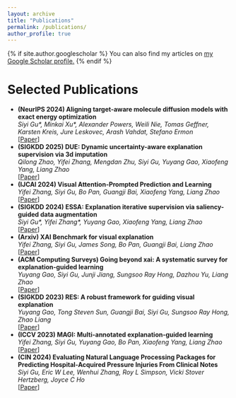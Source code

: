 ```yaml
---
layout: archive
title: "Publications"
permalink: /publications/
author_profile: true
---
```


{% if site.author.googlescholar %}
  You can also find my articles on <u><a href="https://scholar.google.com/citations?user=81FfsvwAAAAJ&hl=en">my Google Scholar profile</a>.</u>
{% endif %}

Selected Publications
======
- **(NeurIPS 2024) Aligning target-aware molecule diffusion models with exact energy optimization**
  <br/>
  _Siyi Gu\*, Minkai Xu\*, Alexander Powers, Weili Nie, Tomas Geffner, Karsten Kreis, Jure Leskovec, Arash Vahdat, Stefano Ermon_
  <br/>
  [[Paper](https://arxiv.org/pdf/2407.01648)]
- **(SIGKDD 2025) DUE: Dynamic uncertainty-aware explanation supervision via 3d imputation**
  <br/>
  _Qilong Zhao, Yifei Zhang, Mengdan Zhu, Siyi Gu, Yuyang Gao, Xiaofeng Yang, Liang Zhao_
  <br/>
  [[Paper](https://dl.acm.org/doi/pdf/10.1145/3637528.3671641)]
- **(IJCAI 2024) Visual Attention-Prompted Prediction and Learning**
  <br/>
  _Yifei Zhang, Siyi Gu, Bo Pan, Guangji Bai, Xiaofeng Yang, Liang Zhao_
  <br/>
  [[Paper](https://arxiv.org/pdf/2310.08420)]
- **(SIGKDD 2024) ESSA: Explanation iterative supervision via saliency-guided data augmentation**
  <br/>
  _Siyi Gu\*, Yifei Zhang\*, Yuyang Gao, Xiaofeng Yang, Liang Zhao_
  <br/>
  [[Paper](https://dl.acm.org/doi/pdf/10.1145/3580305.3599336)]
- **(Arxiv) XAI Benchmark for visual explanation**
  <br/>
  _Yifei Zhang, Siyi Gu, James Song, Bo Pan, Guangji Bai, Liang Zhao_
  <br/>
  [[Paper](https://arxiv.org/pdf/2310.08537)]
- **(ACM Computing Surveys) Going beyond xai: A systematic survey for explanation-guided learning**
  <br/>
  _Yuyang Gao, Siyi Gu, Junji Jiang, Sungsoo Ray Hong, Dazhou Yu, Liang Zhao_
  <br/>
  [[Paper](https://dl.acm.org/doi/pdf/10.1145/3644073)]
- **(SIGKDD 2023) RES: A robust framework for guiding visual explanation**
  <br/>
  _Yuyang Gao, Tong Steven Sun, Guangji Bai, Siyi Gu, Sungsoo Ray Hong, Zhao Liang_
  <br/>
  [[Paper](https://dl.acm.org/doi/pdf/10.1145/3534678.3539419)]
- **(ICCV 2023) MAGI: Multi-annotated explanation-guided learning**
  <br/>
  _Yifei Zhang, Siyi Gu, Yuyang Gao, Bo Pan, Xiaofeng Yang, Liang Zhao_
  <br/>
  [[Paper](https://openaccess.thecvf.com/content/ICCV2023/papers/Zhang_MAGI_Multi-Annotated_Explanation-Guided_Learning_ICCV_2023_paper.pdf)]
- **(CIN 2024) Evaluating Natural Language Processing Packages for Predicting Hospital-Acquired Pressure Injuries From Clinical Notes**
  <br/>
  _Siyi Gu, Eric W Lee, Wenhui Zhang, Roy L Simpson, Vicki Stover Hertzberg, Joyce C Ho_
  <br/>
  [[Paper](https://journals.lww.com/cinjournal/fulltext/2024/03000/evaluating_natural_language_processing_packages.5.aspx)]

